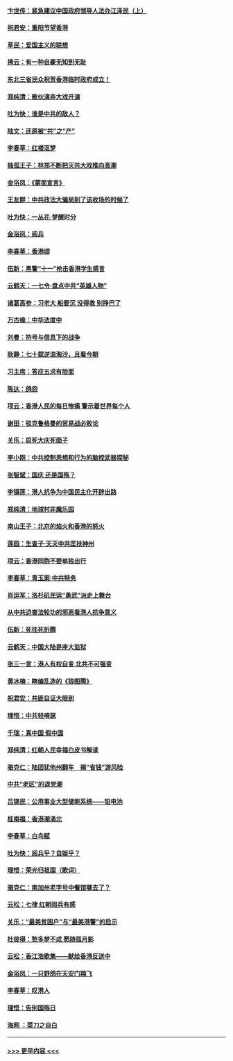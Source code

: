 #### [卞世传：紧急建议中国政府领导人法办江泽民（上）](../pages/nsc993/n11573208.md?t=10072244) 
#### [祝君安：重阳节望香港](../pages/nsc993/n11573190.md?t=10072244) 
#### [草民：爱国主义的联想](../pages/nsc993/n11572333.md?t=10072244) 
#### [拂云：有一种自豪无知到无耻](../pages/nsc993/n11572006.md?t=10072244) 
#### [东北三省民众祝贺香港临时政府成立！](../pages/nsc993/n11571215.md?t=10072244) 
#### [郑纯清：散伙演弃大戏开演](../pages/nsc993/n11570826.md?t=10072244) 
#### [吐为快：谁是中共的敌人？](../pages/nsc993/n11570817.md?t=10072244) 
#### [陆文：还原被“共”之“产”](../pages/nsc993/n11570798.md?t=10072244) 
#### [李春草：红楼沤梦](../pages/nsc993/n11569673.md?t=10072244) 
#### [独孤王子：林郑不断把灭共大戏推向高潮](../pages/nsc993/n11569381.md?t=10072244) 
#### [金浴凤：《蒙面宣言》](../pages/nsc993/n11569368.md?t=10072244) 
#### [王友群：中共政法大骗局到了该收场的时候了](../pages/nsc993/n11568940.md?t=10072244) 
#### [吐为快：一丛花‧梦醒时分](../pages/nsc993/n11567491.md?t=10072244) 
#### [金浴凤：阅兵](../pages/nsc993/n11567454.md?t=10072244) 
#### [李春草：香港颂](../pages/nsc993/n11567444.md?t=10072244) 
#### [伍新：黑警“十一”枪击香港学生感言](../pages/nsc993/n11567426.md?t=10072244) 
#### [云鹤天：一七令‧盘点中共“英雄人物”](../pages/nsc993/n11567091.md?t=10072244) 
#### [诸葛高参：习老大 船要沉 没得救 别挣巴了](../pages/nsc993/n11566976.md?t=10072244) 
#### [万古缘：中华法度中](../pages/nsc993/n11566726.md?t=10072244) 
#### [刘曼：符号与信息下的战争](../pages/nsc993/n11564655.md?t=10072244) 
#### [耿静：七十载逆浪淘沙，且看今朝](../pages/nsc993/n11564520.md?t=10072244) 
#### [习主席：答应五求有脸面](../pages/nsc993/n11563953.md?t=10072244) 
#### [陈达：鸽怨](../pages/nsc993/n11561879.md?t=10072244) 
#### [项云：香港人民的每日惨痛  警示着世界每个人](../pages/nsc993/n11559273.md?t=10072244) 
#### [谢田：驳克鲁格曼的贸易战必败论](../pages/nsc993/n11555840.md?t=10072244) 
#### [关乐：启死大庆死面子](../pages/nsc993/n11556823.md?t=10072244) 
#### [李小刚：中共控制思想和行为的脑控武器探秘](../pages/nsc993/n11556776.md?t=10072244) 
#### [张智斌：国庆  还是国殇？](../pages/nsc993/n11556617.md?t=10072244) 
#### [李镇莲：港人抗争为中国民主化开辟出路](../pages/nsc993/n11556570.md?t=10072244) 
#### [郑纯清：地球村非魔乐园](../pages/nsc993/n11555415.md?t=10072244) 
#### [南山王子：北京的焰火和香港的怒火](../pages/nsc993/n11555318.md?t=10072244) 
#### [莲园：生查子·天灭中共匡扶神州](../pages/nsc993/n11555302.md?t=10072244) 
#### [项云：香港同胞不要单独出行](../pages/nsc993/n11555276.md?t=10072244) 
#### [李春草：青玉案‧中共特务](../pages/nsc993/n11552356.md?t=10072244) 
#### [肖运军：洛杉矶民运“勇武”派走上舞台](../pages/nsc993/n11551595.md?t=10072244) 
#### [从中共迫害法轮功的邪恶看港人抗争意义](../pages/nsc993/n11540858.md?t=10072244) 
#### [伍新：死往死折腾](../pages/nsc993/n11550174.md?t=10072244) 
#### [云鹤天：中国大陆是座大监狱](../pages/nsc993/n11550155.md?t=10072244) 
#### [张三一言：港人有权自变 北共不可强变](../pages/nsc993/n11550132.md?t=10072244) 
#### [黄冰楠：瞎编乱造的《狼图腾》](../pages/nsc993/n11550082.md?t=10072244) 
#### [祝君安：共匪自证大限到](../pages/nsc993/n11550041.md?t=10072244) 
#### [理悟：中共轻嘚瑟](../pages/nsc993/n11547978.md?t=10072244) 
#### [千瑞：真中国 假中国](../pages/nsc993/n11547865.md?t=10072244) 
#### [郑纯清：红朝人民幸福白皮书解读](../pages/nsc993/n11547499.md?t=10072244) 
#### [骆克仁：陆团犹他州翻车　揭“省钱”游风险](../pages/nsc993/n11546977.md?t=10072244) 
#### [中共“老区”的退党潮](../pages/nsc993/n11545995.md?t=10072244) 
#### [吕锡民：公用事业大型储能系统——铅电池](../pages/nsc993/n11545701.md?t=10072244) 
#### [桂南福：香港潮涌北](../pages/nsc993/n11545682.md?t=10072244) 
#### [李春草：白鸟赋](../pages/nsc993/n11545663.md?t=10072244) 
#### [吐为快：阅兵乎？自娱乎？](../pages/nsc993/n11545625.md?t=10072244) 
#### [理悟：荣光归祖国（歌词）](../pages/nsc993/n11545616.md?t=10072244) 
#### [骆克仁：南加州老字号中餐馆哪去了？](../pages/nsc993/n11545120.md?t=10072244) 
#### [云松：七律 红朝阅兵有感](../pages/nsc993/n11542394.md?t=10072244) 
#### [关乐：“最美贫困户”与“最美港警”的启示](../pages/nsc993/n11542252.md?t=10072244) 
#### [杜彼得：愁多梦不成 愿随孤月影](../pages/nsc993/n11540296.md?t=10072244) 
#### [云松：香江浩歌集——献给香港反送中](../pages/nsc993/n11540149.md?t=10072244) 
#### [金浴凤：一只野鸽在天安门翔飞](../pages/nsc993/n11540280.md?t=10072244) 
#### [李春草：叹港人](../pages/nsc993/n11540119.md?t=10072244) 
#### [理悟：告别国殇日](../pages/nsc993/n11539610.md?t=10072244) 
#### [海网 ：菜刀之自白](../pages/nsc993/n11539597.md?t=10072244) 

----
#### [ >>> 更早内容 <<< ](../indexes/nsc993-earlier.md)
